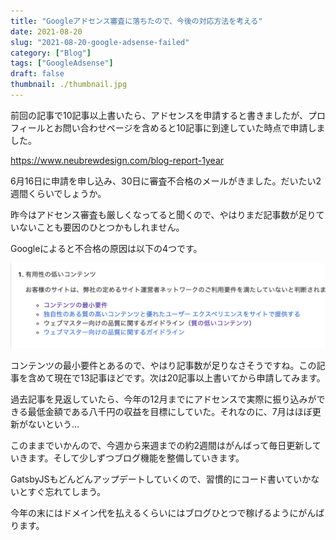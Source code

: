 ```yaml
---
title: "Googleアドセンス審査に落ちたので、今後の対応方法を考える"
date: 2021-08-20
slug: "2021-08-20-google-adsense-failed"
category: ["Blog"]
tags: ["GoogleAdsense"]
draft: false
thumbnail: ./thumbnail.jpg
---
```


前回の記事で10記事以上書いたら、アドセンスを申請すると書きましたが、プロフィールとお問い合わせページを含めると10記事に到達していた時点で申請しました。

https://www.neubrewdesign.com/blog-report-1year

6月16日に申請を申し込み、30日に審査不合格のメールがきました。だいたい2週間くらいでしょうか。

昨今はアドセンス審査も厳しくなってると聞くので、やはりまだ記事数が足りていないことも要因のひとつかもしれません。

Googleによると不合格の原因は以下の4つです。

![image-01](./image-01.png)

コンテンツの最小要件とあるので、やはり記事数が足りなさそうですね。この記事を含めて現在で13記事ほどです。次は20記事以上書いてから申請してみます。

過去記事を見返していたら、今年の12月までにアドセンスで実際に振り込みができる最低金額である八千円の収益を目標にしていた。それなのに、7月はほぼ更新がないという…

このままでいかんので、今週から来週までの約2週間はがんばって毎日更新していきます。そして少しずつブログ機能を整備していきます。

GatsbyJSもどんどんアップデートしていくので、習慣的にコード書いていかないとすぐ忘れてしまう。

今年の末にはドメイン代を払えるくらいにはブログひとつで稼げるようにがんばります。